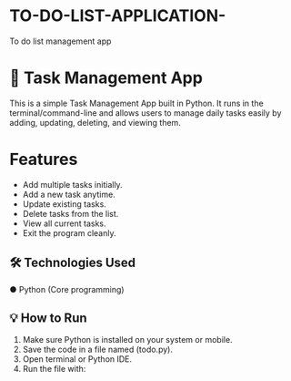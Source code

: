# TO-DO-LIST-APPLICATION-
To do list management app
# 📝 Task Management App

This is a simple Task Management App built in Python. It runs in the terminal/command-line and allows users to manage daily tasks easily by adding, updating, deleting, and viewing them.
# Features
- Add multiple tasks initially.
-  Add a new task anytime.
-  Update existing tasks.
-  Delete tasks from the list.
-  View all current tasks.
-  Exit the program cleanly.
## 🛠️ Technologies Used
● Python (Core programming)
## 💡 How to Run

1. Make sure Python is installed on your system or mobile.
2. Save the code in a file named (todo.py).
7. Open terminal or Python IDE.
8. Run the file with:
